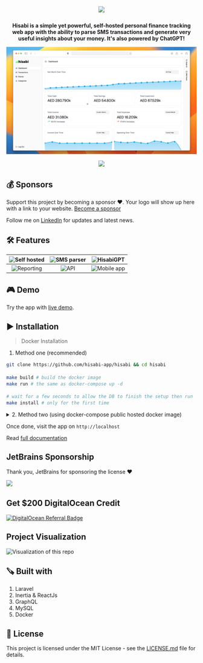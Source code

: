 <h1 align="center">
<img width="300" src="./public/images/logo.svg" />    
</h1>

<p align="center">
  <b>Hisabi is a simple yet powerful, self-hosted personal finance tracking web app with the ability to parse SMS transactions and generate very useful insights about your money. It's also powered by ChatGPT!</b>
</p>

<p align="center"><a href="https://www.youtube.com/watch?v=kfwcMdlFn9o&list=PLw5MK6ws-o1_rNobmZCmnH5G11vwCiKKk&ab_channel=ILoveMathAcademy" target="__blank"><img src="./public/images/showcase.png" /></a></p>
<p align="center"><a href="https://www.youtube.com/watch?v=kfwcMdlFn9o&list=PLw5MK6ws-o1_rNobmZCmnH5G11vwCiKKk&ab_channel=ILoveMathAcademy" target="__blank"><img height="40" src="./public/images/video.png" /></a></p>

## 💰 Sponsors
Support this project by becoming a sponsor ❤️. Your logo will show up here with a link to your website. [Become a sponsor](https://github.com/sponsors/saleem-hadad)

Follow me on [LinkedIn](https://www.linkedin.com/in/saleem-hadad/) for updates and latest news.

## 🛠 Features

|<picture><img width="100%" alt="Self hosted" src="./public/images/features/privacy.png"></picture>|<picture><img width="100%" alt="SMS parser" src="./public/images/features/sms.png"></picture>|<picture><img width="100%" alt="HisabiGPT" src="./public/images/features/gpt.png"></picture>|
|:---:|:---:|:---:|
|<picture><img width="100%" alt="Reporting" src="./public/images/features/reporting.png"></picture>|<picture><img width="100%" alt="API" src="./public/images/features/api.png"></picture>|<picture><img width="100%" alt="Mobile app" src="./public/images/features/mobie.png"></picture>|


## 🎮 Demo

Try the app with [live demo](https://hisabi.saleem.dev/).

## ▶️ Installation 

> Docker Installation

1. Method one (recommended)
   
```bash
git clone https://github.com/hisabi-app/hisabi && cd hisabi

make build # build the docker image
make run # the same as docker-compose up -d

# wait for a few seconds to allow the DB to finish the setup then run
make install # only for the first time
```

<details>
<summary>2. Method two (using docker-compose public hosted docker image)</summary>

First, create a `docker-compose.yml` file
```yml
version: '3'
services:
    app:
        image: 'salee2m1/hisabi:2.0.1'
        ports:
            - "80:80"
        networks:
            - hisabi
        depends_on:
            - mysql
        environment:
            OPENAI_API_KEY: 'YOUR_OPENAI_API_KEY'
    mysql:
        image: 'mysql/mysql-server:8.0'
        ports:
            - '3306:3306'
        environment:
            MYSQL_ROOT_PASSWORD: 'root'
            MYSQL_ROOT_HOST: "%"
            MYSQL_DATABASE: 'hisabi'
            MYSQL_USER: 'hisabi'
            MYSQL_PASSWORD: 'hisabi'
            MYSQL_ALLOW_EMPTY_PASSWORD: 1
        volumes:
            - 'hisabimysql:/var/lib/mysql'
        networks:
            - hisabi
        healthcheck:
            test: ["CMD", "mysqladmin", "ping", "-proot"]
            retries: 3
            timeout: 5s
networks:
    hisabi:
        driver: bridge
volumes:
    hisabimysql:
        driver: local
```

Then, inside the same directory run

```bash
docker-compose up -d
# wait for a few seconds to run the DB then run
docker-compose run app php artisan migrate
docker-compose run app php artisan hisabi:install
```

</details>

Once done, visit the app on `http://localhost`

Read [full documentation](https://hisabi.saleem.dev/docs)

## JetBrains Sponsorship
Thank you, JetBrains for sponsoring the license ❤️

<a href="https://www.jetbrains.com/community/opensource/#support" target="__blank">
<img src="https://resources.jetbrains.com/storage/products/company/brand/logos/jb_beam.png?_gl=1*18f1z4q*_ga*MTI4MDYwODYzNy4xNjUyMzU3ODM3*_ga_9J976DJZ68*MTY2MTg3NDM2NC4xMi4xLjE2NjE4NzUxNTAuMC4wLjA.&_ga=2.85008921.1685901777.1661797034-1280608637.1652357837" width="250px" />
</a>

## Get $200 DigitalOcean Credit

[![DigitalOcean Referral Badge](https://web-platforms.sfo2.cdn.digitaloceanspaces.com/WWW/Badge%201.svg)](https://www.digitalocean.com/?refcode=64aee93d49da&utm_campaign=Referral_Invite&utm_medium=Referral_Program&utm_source=badge)

## Project Visualization

![Visualization of this repo](./diagram.svg)

## 🪚 Built with

1. Laravel
2. Inertia & ReactJs
3. GraphQL
4. MySQL
5. Docker

## 🔖 License

This project is licensed under the MIT License - see the [LICENSE.md](https://github.com/hisabi-app/hisabi/blob/main/LICENSE) file for details.
